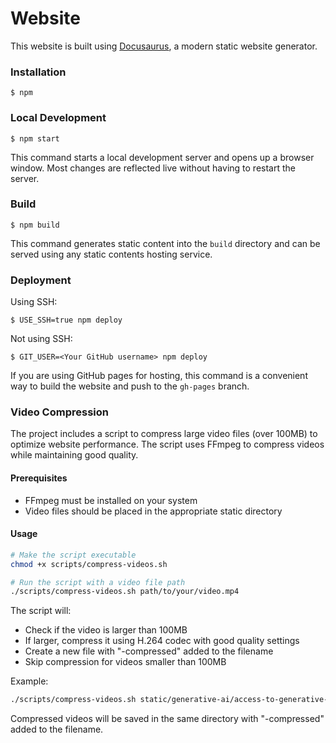 # Website

This website is built using [Docusaurus](https://docusaurus.io/), a modern static website generator.

### Installation

```
$ npm
```

### Local Development

```
$ npm start
```

This command starts a local development server and opens up a browser window. Most changes are reflected live without having to restart the server.

### Build

```
$ npm build
```

This command generates static content into the `build` directory and can be served using any static contents hosting service.

### Deployment

Using SSH:

```
$ USE_SSH=true npm deploy
```

Not using SSH:

```
$ GIT_USER=<Your GitHub username> npm deploy
```

If you are using GitHub pages for hosting, this command is a convenient way to build the website and push to the `gh-pages` branch.

### Video Compression

The project includes a script to compress large video files (over 100MB) to optimize website performance. The script uses FFmpeg to compress videos while maintaining good quality.

#### Prerequisites

- FFmpeg must be installed on your system
- Video files should be placed in the appropriate static directory

#### Usage

```bash
# Make the script executable
chmod +x scripts/compress-videos.sh

# Run the script with a video file path
./scripts/compress-videos.sh path/to/your/video.mp4
```

The script will:

- Check if the video is larger than 100MB
- If larger, compress it using H.264 codec with good quality settings
- Create a new file with "-compressed" added to the filename
- Skip compression for videos smaller than 100MB

Example:

```bash
./scripts/compress-videos.sh static/generative-ai/access-to-generative-ai-models/videos/your-video.mp4
```

Compressed videos will be saved in the same directory with "-compressed" added to the filename.
